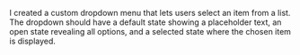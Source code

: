 I created a custom dropdown menu that lets users select an item from a list.
The dropdown should have a default state showing a placeholder text, an open state revealing all options, and a selected state where the chosen item is displayed.
